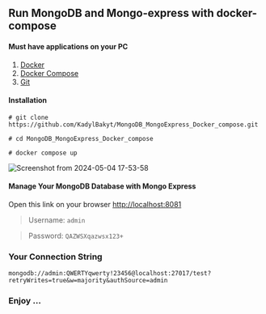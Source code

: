 ## Run MongoDB and Mongo-express with docker-compose

#### Must have applications on your PC

  1. [Docker](https://www.docker.com/get-started/)
  2. [Docker Compose](https://docs.docker.com/compose/install/)
  3. [Git](https://git-scm.com/downloads)
     
#### Installation
  
  `# git clone https://github.com/KadylBakyt/MongoDB_MongoExpress_Docker_compose.git`
  
  `# cd MongoDB_MongoExpress_Docker_compose`
  
  `# docker compose up`

  ![Screenshot from 2024-05-04 17-53-58](https://github.com/KadylBakyt/MongoDB_MongoExpress_Docker_compose/assets/168426067/4eadeba8-4112-4fa6-892a-dfc53c2a6e93)

#### Manage Your MongoDB Database with Mongo Express  
  
  Open this link on your browser [http://localhost:8081](http://localhost:8081)
  
  >  Username: `admin`

  >  Password: `QAZWSXqazwsx123+` 

### Your Connection String
  `mongodb://admin:QWERTYqwerty!23456@localhost:27017/test?retryWrites=true&w=majority&authSource=admin`

### Enjoy ...

